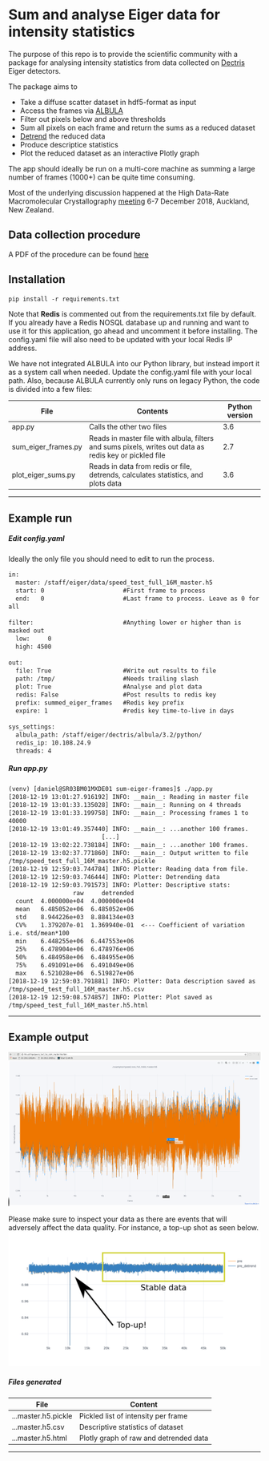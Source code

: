 # Sum and analyse Eiger data for intensity statistics
The purpose of this repo is to provide the scientific community with a package for analysing intensity statistics from data collected on [Dectris](https://www.dectris.com/) Eiger detectors.

The package aims to
  - Take a diffuse scatter dataset in hdf5-format as input 
  - Access the frames via [ALBULA](https://www.dectris.com/products/albula-software)
  - Filter out pixels below and above thresholds
  - Sum all pixels on each frame and return the sums as a reduced dataset
  - [Detrend](https://www.scipy-lectures.org/intro/scipy/auto_examples/plot_detrend.html) the reduced data
  - Produce descriptice statistics
  - Plot the reduced dataset as an interactive Plotly graph

The app should ideally be run on a multi-core machine as summing a large number of frames (1000+) can be quite time consuming.

Most of the underlying discussion happened at the High Data-Rate Macromolecular Crystallography [meeting](http://www.medsbio.org/meetings/AsCA_Dec18_HDRMX_Meeting.html) 6-7 December 2018, Auckland, New Zealand.

## Data collection procedure
A PDF of the procedure can be found [here](./DataCollectionProtocol/Eiger_Diffuse_Scatter.pdf)

## Installation
```
pip install -r requirements.txt
```

Note that **Redis** is commented out from the requirements.txt file by default. If you already have a Redis NOSQL database up and running and want to use it for this application, go ahead and uncomment it before installing. The config.yaml file will also need to be updated with your local Redis IP address.

We have not integrated ALBULA into our Python library, but instead import it as a system call when needed. Update the config.yaml file with your local path. Also, because ALBULA currently only runs on legacy Python, the code is divided into a few files:

| File | Contents | Python version |
| ------ | ------ | ------ |
|app.py| Calls the other two files | 3.6 |
|sum_eiger_frames.py| Reads in master file with albula, filters and sums pixels, writes out data as redis key or pickled file |2.7|
|plot_eiger_sums.py| Reads in data from redis or file, detrends, calculates statistics, and plots data |3.6|

------------------

## Example run
##### Edit config.yaml
Ideally the only file you should need to edit to run the process.
```
in:
  master: /staff/eiger/data/speed_test_full_16M_master.h5
  start: 0                      #First frame to process
  end:   0                      #Last frame to process. Leave as 0 for all

filter:                         #Anything lower or higher than is masked out
  low:     0
  high: 4500

out:
  file: True                    #Write out results to file
  path: /tmp/                   #Needs trailing slash
  plot: True                    #Analyse and plot data
  redis: False                  #Post results to redis key
  prefix: summed_eiger_frames   #Redis key prefix
  expire: 1                     #redis key time-to-live in days

sys_settings:
  albula_path: /staff/eiger/dectris/albula/3.2/python/
  redis_ip: 10.108.24.9
  threads: 4
```

##### Run app.py
```
(venv) [daniel@SR03BM01MXDE01 sum-eiger-frames]$ ./app.py
[2018-12-19 13:01:27.916192] INFO: __main__: Reading in master file
[2018-12-19 13:01:33.135028] INFO: __main__: Running on 4 threads
[2018-12-19 13:01:33.199758] INFO: __main__: Processing frames 1 to 40000
[2018-12-19 13:01:49.357440] INFO: __main__: ...another 100 frames.
                          [...]
[2018-12-19 13:02:22.738184] INFO: __main__: ...another 100 frames.
[2018-12-19 13:02:37.771860] INFO: __main__: Output written to file /tmp/speed_test_full_16M_master.h5.pickle
[2018-12-19 12:59:03.744784] INFO: Plotter: Reading data from file.
[2018-12-19 12:59:03.746444] INFO: Plotter: Detrending data
[2018-12-19 12:59:03.791573] INFO: Plotter: Descriptive stats:
                  raw     detrended
  count  4.000000e+04  4.000000e+04
  mean   6.485052e+06  6.485052e+06
  std    8.944226e+03  8.884134e+03
  CV%    1.379207e-01  1.369940e-01  <--- Coefficient of variation i.e. std/mean*100
  min    6.448255e+06  6.447553e+06
  25%    6.478904e+06  6.478976e+06
  50%    6.484958e+06  6.484955e+06
  75%    6.491091e+06  6.491049e+06
  max    6.521028e+06  6.519827e+06
[2018-12-19 12:59:03.791881] INFO: Plotter: Data description saved as /tmp/speed_test_full_16M_master.h5.csv
[2018-12-19 12:59:08.574857] INFO: Plotter: Plot saved as /tmp/speed_test_full_16M_master.h5.html

```

------------------

## Example output
[![image](./examples/speed_test_full_16M_master.h5_small.png)](./examples/speed_test_full_16M_master.h5.png)

Please make sure to inspect your data as there are events that will adversely affect the data quality. For instance, a top-up shot as seen below.
[![image](./examples/TopUp.png)](./examples/TopUp.png)

##### Files generated
| File | Content |
| ------ | ------ |
| ...master.h5.pickle | Pickled list of intensity per frame |
| ...master.h5.csv | Descriptive statistics of dataset |
| ...master.h5.html | Plotly graph of raw and detrended data |

-------------

